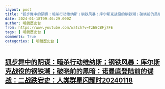 ```yaml
---
layout: post
title: "狐步舞中的阴谋：暗杀行动维纳斯；钢铁风暴：库尔斯克战役的钢铁潮；破晓前的黑暗：诺曼底登陆前的谍战：二战跌宕史：人类群星闪耀时20240118"
date: 2024-01-18T09:46:29.000Z
author: 明鏡歷史台
from: https://www.youtube.com/watch?v=TzEBCBFj7FE
tags: [ 明鏡歷史台 ]
comments: True
categories: [ 明鏡歷史台 ]
---
```

<!--1705571189000-->
[狐步舞中的阴谋：暗杀行动维纳斯；钢铁风暴：库尔斯克战役的钢铁潮；破晓前的黑暗：诺曼底登陆前的谍战：二战跌宕史：人类群星闪耀时20240118](https://www.youtube.com/watch?v=TzEBCBFj7FE)
------

<div>

</div>
